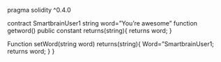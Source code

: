 pragma solidity ^0.4.0

contract SmartbrainUser1
	string word=”You’re awesome”
	function getword() public constant returns(string){
	returns word;
}
	
  Function setWord(string word) returns(string){
  	Word=”SmartbrainUser1;
	returns word;
}
}
